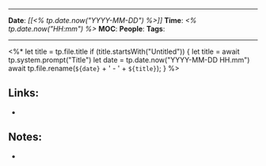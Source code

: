 ___
**Date**: *[[<% tp.date.now("YYYY-MM-DD") %>]]*
**Time**: *<% tp.date.now("HH:mm") %>*
**MOC**: 
**People**: 
**Tags**: 
___
<%*
	let title = tp.file.title
	if (title.startsWith("Untitled")) {
    let title = await tp.system.prompt("Title")
    let date = tp.date.now("YYYY-MM-DD HH.mm")
	await tp.file.rename(`${date}` + ' - ' + `${title}`);
	}
%>
## Links:

- 

## Notes: 

- 

